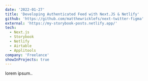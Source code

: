 ```yaml
---
date: '2022-01-27'
title: 'Developing Authenticated Feed with Next.JS & Netlify'
github: 'https://github.com/matthewricklefs/next-twitter-figma'
external: 'https://my-storybook-posts.netlify.app/'
tech:
  - Next.js
  - Storybook
  - Netlify
  - Airtable
  - Applitools
company: 'Freelance'
showInProjects: true
---
```


lorem ipsum..
